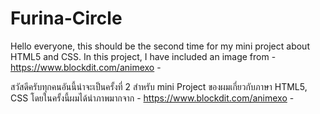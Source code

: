 # Furina-Circle

Hello everyone, this should be the second time for my mini project about HTML5 and CSS. In this project, I have included an image from -https://www.blockdit.com/animexo -

สวัสดีครับทุกคนอันนี้น่าจะเป็นครั้งที่ 2 สำหรับ mini Project ของผมเกี่ยวกับภาษา  HTML5, CSS โดยในครั้งนี้ผมได้นำภาพมากจาก - https://www.blockdit.com/animexo - 

